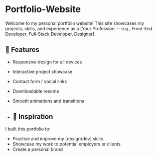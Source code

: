 # Portfolio-Website
Welcome to my personal portfolio website! This site showcases my projects, skills, and experience as a [Your Profession — e.g., Front-End Developer, Full-Stack Developer, Designer].

## 📁 Features

- Responsive design for all devices
- Interactive project showcase
- Contact form / social links
- Downloadable resume
- Smooth animations and transitions

- ## 🧠 Inspiration

I built this portfolio to:
- Practice and improve my [design/dev] skills
- Showcase my work to potential employers or clients
- Create a personal brand
